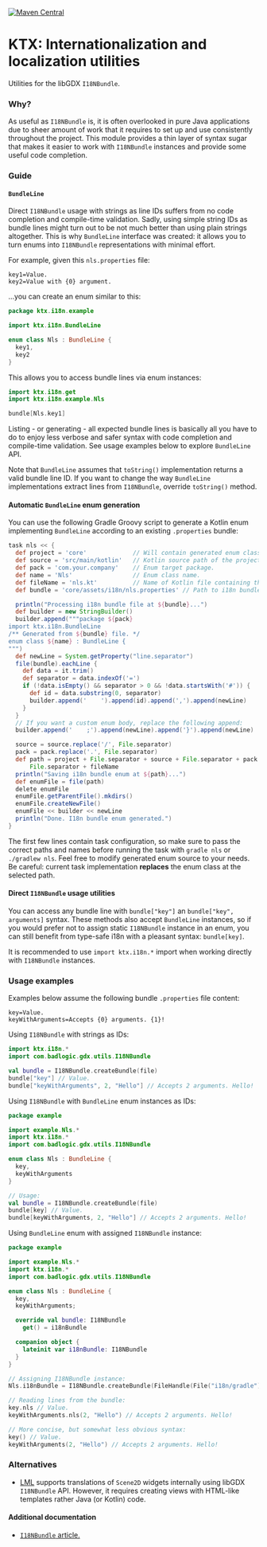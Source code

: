 [![Maven Central](https://img.shields.io/maven-central/v/io.github.libktx/ktx-i18n.svg)](https://search.maven.org/artifact/io.github.libktx/ktx-i18n)

# KTX: Internationalization and localization utilities

Utilities for the libGDX `I18NBundle`.

### Why?

As useful as `I18NBundle` is, it is often overlooked in pure Java applications due to sheer amount of work that it
requires to set up and use consistently throughout the project. This module provides a thin layer of syntax sugar
that makes it easier to work with `I18NBundle` instances and provide some useful code completion.

### Guide

#### `BundleLine`

Direct `I18NBundle` usage with strings as line IDs suffers from no code completion and compile-time validation. Sadly,
using simple string IDs as bundle lines might turn out to be not much better than using plain strings altogether. This
is why `BundleLine` interface was created: it allows you to turn enums into `I18NBundle` representations with minimal
effort.

For example, given this `nls.properties` file:

```properties
key1=Value.
key2=Value with {0} argument.
```

...you can create an enum similar to this:

```kotlin
package ktx.i18n.example

import ktx.i18n.BundleLine

enum class Nls : BundleLine {
  key1,
  key2
}
```

This allows you to access bundle lines via enum instances:

```kotlin
import ktx.i18n.get
import ktx.i18n.example.Nls

bundle[Nls.key1]
```

Listing - or generating - all expected bundle lines is basically all you have to do to enjoy less verbose and safer
syntax with code completion and compile-time validation. See usage examples below to explore `BundleLine` API.

Note that `BundleLine` assumes that `toString()` implementation returns a valid bundle line ID. If you want to change
the way `BundleLine` implementations extract lines from `I18NBundle`, override `toString()` method.

#### Automatic `BundleLine` enum generation

You can use the following Gradle Groovy script to generate a Kotlin enum implementing `BundleLine` according to an
existing `.properties` bundle:

```groovy
task nls << {
  def project = 'core'             // Will contain generated enum class. 
  def source = 'src/main/kotlin'   // Kotlin source path of the project.
  def pack = 'com.your.company'    // Enum target package.
  def name = 'Nls'                 // Enum class name.
  def fileName = 'nls.kt'          // Name of Kotlin file containing the enum.
  def bundle = 'core/assets/i18n/nls.properties' // Path to i18n bundle file.

  println("Processing i18n bundle file at ${bundle}...")
  def builder = new StringBuilder()
  builder.append("""package ${pack}
import ktx.i18n.BundleLine
/** Generated from ${bundle} file. */
enum class ${name} : BundleLine {
""")
  def newLine = System.getProperty("line.separator")
  file(bundle).eachLine {
    def data = it.trim()
    def separator = data.indexOf('=')
    if (!data.isEmpty() && separator > 0 && !data.startsWith('#')) {
      def id = data.substring(0, separator)
      builder.append('    ').append(id).append(',').append(newLine)
    }
  }
  // If you want a custom enum body, replace the following append:
  builder.append('    ;').append(newLine).append('}').append(newLine)

  source = source.replace('/', File.separator)
  pack = pack.replace('.', File.separator)
  def path = project + File.separator + source + File.separator + pack +
      File.separator + fileName
  println("Saving i18n bundle enum at ${path}...")
  def enumFile = file(path)
  delete enumFile
  enumFile.getParentFile().mkdirs()
  enumFile.createNewFile()
  enumFile << builder << newLine
  println("Done. I18n bundle enum generated.")
}
```

The first few lines contain task configuration, so make sure to pass the correct paths and names before running the task
with `gradle nls` or `./gradlew nls`. Feel free to modify generated enum source to your needs. Be careful: current task
implementation **replaces** the enum class at the selected path.

#### Direct `I18NBundle` usage utilities

You can access any bundle line with `bundle["key"]` an `bundle["key", arguments]` syntax. These methods also accept
`BundleLine` instances, so if you would prefer not to assign static `I18NBundle` instance in an enum, you can still
benefit from type-safe i18n with a pleasant syntax: `bundle[key]`.

It is recommended to use `import ktx.i18n.*` import when working directly with `I18NBundle` instances.

### Usage examples

Examples below assume the following bundle `.properties` file content:

```properties
key=Value.
keyWithArguments=Accepts {0} arguments. {1}!
```

Using `I18NBundle` with strings as IDs:

```kotlin
import ktx.i18n.*
import com.badlogic.gdx.utils.I18NBundle

val bundle = I18NBundle.createBundle(file)
bundle["key"] // Value.
bundle["keyWithArguments", 2, "Hello"] // Accepts 2 arguments. Hello!
```

Using `I18NBundle` with `BundleLine` enum instances as IDs:

```kotlin
package example

import example.Nls.*
import ktx.i18n.*
import com.badlogic.gdx.utils.I18NBundle

enum class Nls : BundleLine {
  key,
  keyWithArguments
}

// Usage:
val bundle = I18NBundle.createBundle(file)
bundle[key] // Value.
bundle[keyWithArguments, 2, "Hello"] // Accepts 2 arguments. Hello!
```

Using `BundleLine` enum with assigned `I18NBundle` instance:

```kotlin
package example

import example.Nls.*
import ktx.i18n.*
import com.badlogic.gdx.utils.I18NBundle

enum class Nls : BundleLine {
  key,
  keyWithArguments;

  override val bundle: I18NBundle
    get() = i18nBundle

  companion object {
    lateinit var i18nBundle: I18NBundle
  }
}

// Assigning I18NBundle instance:
Nls.i18nBundle = I18NBundle.createBundle(FileHandle(File("i18n/gradle")))

// Reading lines from the bundle:
key.nls // Value.
keyWithArguments.nls(2, "Hello") // Accepts 2 arguments. Hello!

// More concise, but somewhat less obvious syntax:
key() // Value.
keyWithArguments(2, "Hello") // Accepts 2 arguments. Hello!
```

### Alternatives

- [LML](https://github.com/czyzby/gdx-lml/tree/master/lml) supports translations of `Scene2D` widgets internally using
libGDX `I18NBundle` API. However, it requires creating views with HTML-like templates rather Java (or Kotlin) code.

#### Additional documentation

- [`I18NBundle` article.](https://github.com/libgdx/libgdx/wiki/Internationalization-and-Localization)
